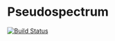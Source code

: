 # Pseudospectrum

[![Build Status](https://github.com/mzilhao/Pseudospectrum.jl/actions/workflows/CI.yml/badge.svg?branch=main)](https://github.com/mzilhao/Pseudospectrum.jl/actions/workflows/CI.yml?query=branch%3Amain)
